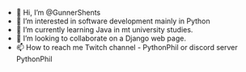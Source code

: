 - 👋 Hi, I’m @GunnerShents
- 👀 I’m interested in software development mainly in Python
- 🌱 I’m currently learning Java in mt university studies.
- 💞️ I’m looking to collaborate on a Django web page.
- 📫 How to reach me Twitch channel - PythonPhil or discord server PythonPhil

<!---
GunnerShents/GunnerShents is a ✨ special ✨ repository because its `README.md` (this file) appears on your GitHub profile.
You can click the Preview link to take a look at your changes.
--->
